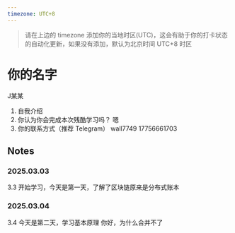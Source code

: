 ```yaml
---
timezone: UTC+8
---
```


> 请在上边的 timezone 添加你的当地时区(UTC)，这会有助于你的打卡状态的自动化更新，如果没有添加，默认为北京时间 UTC+8 时区


# 你的名字
J某某


1. 自我介绍
2. 你认为你会完成本次残酷学习吗？ 嗯
3. 你的联系方式（推荐 Telegram）  wall7749   17756661703

## Notes

<!-- Content_START -->

### 2025.03.03

3.3
开始学习，今天是第一天，了解了区块链原来是分布式账本


### 2025.03.04
3.4
今天是第二天，学习基本原理
你好，为什么合并不了
<!-- Content_END -->
